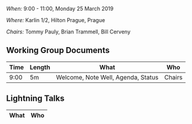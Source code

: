 *When:* 9:00 - 11:00, Monday 25 March 2019

*Where:* 	Karlin 1/2, Hilton Prague, Prague

*Chairs:* Tommy Pauly, Brian Trammell, Bill Cerveny

## Working Group Documents

| Time    | Length | What                                   | Who           |
|---------|--------|----------------------------------------|---------------|
| 9:00   | 5m    | Welcome, Note Well, Agenda, Status     | Chairs        |


## Lightning Talks

| What                                   | Who           |
|----------------------------------------|---------------|

